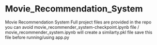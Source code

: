 # Movie_Recommendation_System 
Movie Recommendation System Full project files are provided in the repo you can avoid movie_recommender_system-checkpoint.ipynb file /
movie_recommender_system.ipynb will create a similarty.pkl file save this file before running/using app.py

